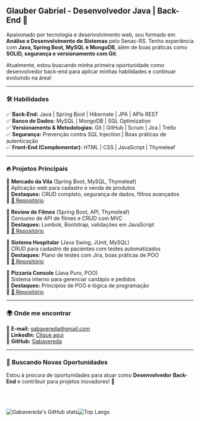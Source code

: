 ## Glauber Gabriel - Desenvolvedor Java | Back-End 🚀  

Apaixonado por tecnologia e desenvolvimento web, sou formado em **Análise e Desenvolvimento de Sistemas** pelo Senac-RS. Tenho experiência com **Java, Spring Boot, MySQL e MongoDB**, além de boas práticas como **SOLID, segurança e versionamento com Git**.  

Atualmente, estou buscando minha primeira oportunidade como desenvolvedor back-end para aplicar minhas habilidades e continuar evoluindo na área!  

---

### 🛠 **Habilidades**  

✅ **Back-End:** Java | Spring Boot | Hibernate | JPA | APIs REST  
✅ **Banco de Dados:** MySQL | MongoDB | SQL Optimization  
✅ **Versionamento & Metodologias:** Git | GitHub | Scrum | Jira | Trello  
✅ **Segurança:** Prevenção contra SQL Injection | Boas práticas de autenticação  
✅ **Front-End (Complementar):** HTML | CSS | JavaScript | Thymeleaf  

---

### 🔥 **Projetos Principais**  

📌 **Mercado da Vila** (Spring Boot, MySQL, Thymeleaf)  
🔹 Aplicação web para cadastro e venda de produtos  
🔹 **Destaques:** CRUD completo, segurança de dados, filtros avançados  
🔹 [🔗 Repositório](https://github.com/Gabavereda/projetoIntegrador)  

📌 **Review de Filmes** (Spring Boot, API, Thymeleaf)  
🔹 Consumo de API de filmes e CRUD com MVC  
🔹 **Destaques:** Lombok, Bootstrap, validações em JavaScript  
🔹 [🔗 Repositório](https://github.com/Gabavereda/ReviewFilmes-Revisado)  

📌 **Sistema Hospitalar** (Java Swing, JUnit, MySQL)  
🔹 CRUD para cadastro de pacientes com testes automatizados  
🔹 **Destaques:** Plano de testes com Jira, boas práticas de POO  
🔹 [🔗 Repositório](https://github.com/Gabavereda/SistemaHospitalar_MOD3_UC11_ATV1)  

📌 **Pizzaria Console** (Java Puro, POO)  
🔹 Sistema interno para gerenciar cardápio e pedidos  
🔹 **Destaques:** Princípios de POO e lógica de programação  
🔹 [🔗 Repositório](https://github.com/Gabavereda/ATIVIDADE-MOD2-UC6-CONSOLE-PIZZARIA)  

---

### 🌍 **Onde me encontrar**  

📧 **E-mail:** gabavereda@gmail.com  
🔗 **LinkedIn:** [Clique aqui](https://www.linkedin.com/in/glauber-vereda-073159273/)  
🔗 **GitHub:** [Gabavereda](https://github.com/Gabavereda)  

---

### 🎯 **Buscando Novas Oportunidades**  

Estou à procura de oportunidades para atuar como **Desenvolvedor Back-End** e contribuir para projetos inovadores! 🚀
<br><br><br><br>



![Gabavereda's GitHub stats](https://github-readme-stats.vercel.app/api?username=Gabavereda&show_icons=true&theme=dark)![Top Langs](https://github-readme-stats.vercel.app/api/top-langs/?username=Gabavereda&layout=compact&theme=dark)


